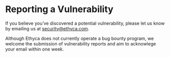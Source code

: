 # Reporting a Vulnerability

If you believe you’ve discovered a potential vulnerability, please let us know by emailing us at security@ethyca.com.

Although Ethyca does not currently operate a bug bounty program, we welcome the submission of vulnerability reports and aim to acknowlege your email within one week.
